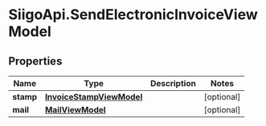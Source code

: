 # SiigoApi.SendElectronicInvoiceViewModel

## Properties

Name | Type | Description | Notes
------------ | ------------- | ------------- | -------------
**stamp** | [**InvoiceStampViewModel**](InvoiceStampViewModel.md) |  | [optional] 
**mail** | [**MailViewModel**](MailViewModel.md) |  | [optional] 


